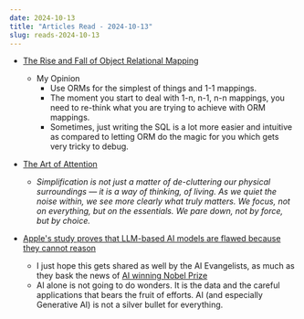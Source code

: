 ```yaml
---
date: 2024-10-13
title: "Articles Read - 2024-10-13"
slug: reads-2024-10-13
---
```




* [The Rise and Fall of Object Relational Mapping][1]
  * My Opinion
    * Use ORMs for the simplest of things and 1-1 mappings.
    * The moment you start to deal with 1-n, n-1, n-n mappings, you need to re-think what you are trying to achieve with ORM mappings.
    * Sometimes, just writing the SQL is a lot more easier and intuitive as compared to letting ORM do the magic for you which gets very tricky to debug.
* [The Art of Attention][2]
  * *Simplification is not just a matter of de-cluttering our physical surroundings — it is a way of thinking, of living. As we quiet the noise within, we see more clearly what truly matters. We focus, not on everything, but on the essentials. We pare down, not by force, but by choice.*
* [Apple's study proves that LLM-based AI models are flawed because they cannot reason][3]
  * I just hope this gets shared as well by the AI Evangelists, as much as they bask the news of [AI winning Nobel Prize][4]
  * AI alone is not going to do wonders. It is the data and the careful applications that bears the fruit of efforts. AI (and especially Generative AI) is not a silver bullet for everything.



  [1]: https://maetl.net/talks/rise-and-fall-of-orm
  [2]: https://billwear.github.io/art-of-attention.html
  [3]: https://appleinsider.com/articles/24/10/12/apples-study-proves-that-llm-based-ai-models-are-flawed-because-they-cannot-reason
  [4]: https://archive.ph/20241010150836/https://www.economist.com/science-and-technology/2024/10/10/ai-wins-big-at-the-nobels
